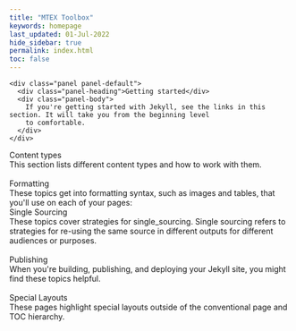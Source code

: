 ```yaml
---
title: "MTEX Toolbox"
keywords: homepage
last_updated: 01-Jul-2022
hide_sidebar: true
permalink: index.html
toc: false
---
```


<div id="grid" class="row">

  <div class="col-xs-6 col-sm-4 col-md-4">

    <div class="panel panel-default">
      <div class="panel-heading">Getting started</div>
      <div class="panel-body">
        If you're getting started with Jekyll, see the links in this section. It will take you from the beginning level
        to comfortable.
      </div>
    </div>
  </div>

  <div class="col-xs-6 col-sm-4 col-md-4">
    <div class="panel panel-default">
      <div class="panel-heading">Content types</div>
      <div class="panel-body">
        This section lists different content types and how to work with them.
      </div>
    </div>
  </div>

  <br>

  <div class="col-xs-6 col-sm-4 col-md-4">
    <div class="panel panel-default">
      <div class="panel-heading">Formatting</div>
      <div class="panel-body">
        These topics get into formatting syntax, such as images and tables, that you'll use on each of your pages:
      </div>
    </div>
  </div>

  <div class="col-xs-6 col-sm-4 col-md-4">
    <div class="panel panel-default">
      <div class="panel-heading">Single Sourcing</div>
      <div class="panel-body">These topics cover strategies for single_sourcing. Single sourcing refers to strategies
        for re-using the same source in different outputs for different audiences or purposes.
      </div>
    </div>
  </div>

  <br>

  <div class="col-xs-6 col-sm-4 col-md-4">
    <div class="panel panel-default">
      <div class="panel-heading">Publishing</div>
      <div class="panel-body">When you're building, publishing, and deploying your Jekyll site, you might find these
        topics helpful.
      </div>
    </div>
  </div>

  <br>

  <div class="col-xs-6 col-sm-4 col-md-4">
    <div class="panel panel-default">
      <div class="panel-heading">Special Layouts</div>
      <div class="panel-body">
        These pages highlight special layouts outside of the conventional page and TOC hierarchy.
      </div>
    </div>

  </div>
  <!-- sizer -->
  <div class="col-xs-6 col-sm-4 col-md-1 shuffle_sizer"></div>


</div><!-- /#grid -->